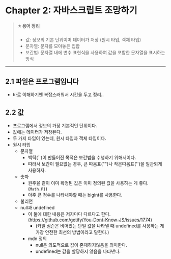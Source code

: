 # Chapter 2: 자바스크립트 조망하기

> #### ⭐️ 용어 정리
>- 값: 정보의 기본 단위이며 데이터가 저장 (원시 타입, 객체 타입)
>- 문자열: 문자를 모아놓은 집합
>- 보간법: 문자열 내에 변수 표현식을 사용하여 값을 포함한 문자열을 표시하는 방식
---

## 2.1 파일은 프로그램입니다
- 바로 이해하기엔 복잡스러워서 시간을 두고 정리..

## 2.2 값
- 프로그램에서 정보의 가장 기본적인 단위이다.
- 값에는 데이터가 저장된다.
- 두 가지 타입이 있는데, 원시 타입과 객체 타입이다.
- 원시 타입
  - 문자열
    - 백틱(``)이 만들어진 목적은 보간법을 수행하기 위해서이다.
    - 따라서 보간이 필요없는 경우, 큰 따옴표("")나 작은따옴표('')을 일관되게 사용하자.
  - 숫자
    - 원주율 같이 이미 확정된 값은 이미 정의된 값을 사용하는 게 좋다. (`Math.PI`)
    - 아주 큰 정수를 나타내야할 때는 bigint를 사용한다.
  - 불리언
  - null과 undefined
    - 이 둘에 대한 내용은 저자마다 다르다고 한다. (https://github.com/getify/You-Dont-Know-JS/issues/1774)
      - (카일 심슨은 비어있는 단일 값을 나타낼 때 undefined를 사용하는 게 가장 안전한 최선의 방법이라고 말한다.)
    - mdn 정의
      - null은 의도적으로 값이 존재하지않음을 의미한다.
      - undefined는 값을 할당하지 않음을 나타낸다.
